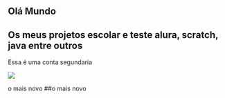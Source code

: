 ## Olá Mundo

## Os meus projetos escolar e teste alura, scratch, java entre outros
 Essa é uma conta segundaria 

![](https://media1.tenor.com/m/3_7PwHiaBAsAAAAd/ronaldo-nazario-real-madrid.gif)

o mais novo
##o mais novo
